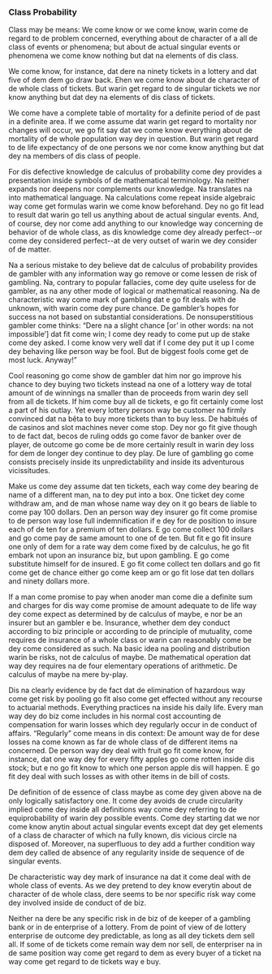 ### Class Probability

Class may be means: We come know or we come know, warin come de regard to de problem concerned, everything about de character of a all de class of events or phenomena; but about de actual singular events or phenomena we come know nothing but dat na elements of dis class.  

We come know, for instance, dat dere na ninety tickets in a lottery and dat five of dem dem go draw back. Ehen we come know about de character of de whole class of tickets. But warin get regard to de singular tickets we nor know anything but dat dey na elements of dis class of tickets. 


 We come have a complete table of mortality for a definite period of de past in a definite area. If we come assume dat warin get regard to mortality nor changes will occur, we go fit say dat we come know everything about de mortality of  de whole population way dey in question. But warin get regard to de life expectancy of de one persons we nor come know anything but dat dey na members of dis class of people. 
 
 
For dis defective knowledge de calculus of probability come dey provides a presentation inside symbols of de mathematical terminology. Na neither expands nor deepens nor complements our knowledge. Na translates na into mathematical language. Na calculations come repeat inside algebraic way come get formulas warin we come know beforehand. Dey no go fit lead to result dat warin go tell us anything about de actual singular events. And, of course, dey nor come add anything to our knowledge way concerning de behavior of de whole class, as dis knowledge come dey already perfect--or come dey considered perfect--at de very outset of warin we dey consider of de matter.


Na a serious mistake to dey believe dat de calculus of probability provides de gambler with any information way go remove or come lessen de risk of gambling. Na, contrary to popular fallacies, come dey quite useless for de gambler, as na any other mode of logical or mathematical reasoning. Na de characteristic way come mark of gambling dat e go fit deals with de unknown, with warin come dey pure chance. De gambler’s hopes for success na not based on substantial considerations. De nonsuperstitious gambler come thinks: “Dere na a slight chance [or’ in other words: na not impossible’] dat fit come win; I come dey ready to come put up de stake come dey asked. I come know very well dat if I come dey  put it up I come dey behaving like person way be fool. But de biggest fools come get de most luck. Anyway!”


Cool reasoning go come show de gambler dat him nor go improve his chance to dey buying two tickets instead na one of a lottery way de total amount of de winnings na smaller than de proceeds from warin dey sell from all de tickets. If him come buy all de tickets, e go fit certainly come lost a part of his outlay. Yet every lottery person way be customer na firmly convinced dat na bêta to buy more tickets than to buy less. De habitués of de casinos and slot machines never come stop. Dey nor go fit give though to de fact dat, becos de ruling odds go come favor de banker over de player, de outcome go come be de more certainly result in warin dey loss for dem de longer dey continue to dey play. De lure of gambling go come consists precisely inside its unpredictability and inside its adventurous vicissitudes.


Make  us come dey assume dat ten tickets, each way come dey bearing de name of a different man, na to dey put into a box. One ticket dey come withdraw am, and de man whose name way dey on it go bears de liable to come pay 100 dollars. Den an person way dey insurer go fit come promise to de person way lose full indemnification if e dey for de position to insure each of de ten for a premium of ten dollars. E go come collect 100 dollars and go come pay de same amount to one of de ten. But fit e go fit insure one only of dem for a rate way dem come fixed by de calculus, he go fit embark not upon an insurance biz, but upon gambling. E go come substitute himself for de insured. E go fit come collect ten dollars and go fit come get de chance either go come keep am or go fit lose dat ten dollars and ninety dollars more.


If a man come promise to pay when anoder man come die a definite sum and charges for dis way come promise de amount adequate to de life way dey come expect as determined by de calculus of maybe, e nor be an insurer but an gambler e be. Insurance, whether dem dey conduct according to biz principle or according to de principle of mutuality, come requires de insurance of a whole class or warin can reasonably come be dey come considered as such. Na basic idea na pooling and distribution warin be risks, not de calculus of maybe. De mathematical operation dat way dey requires na de four elementary operations of arithmetic. De calculus of maybe na mere by-play. 


Dis na clearly evidence by de fact dat de elimination of hazardous way come get risk by pooling go fit also come get effected without any recourse to actuarial methods.  Everything practices na inside his daily life. Every man way dey do biz come includes in his normal cost accounting de compensation for warin losses which dey regularly occur in de conduct of affairs. “Regularly” come means in dis context: De amount way de for dese losses na come known as far de whole class of de different items na concerned. De person way dey deal with fruit go fit come know, for instance, dat one way dey for  every fifty apples go come rotten inside dis stock; but e no go fit know to which one person apple dis will happen. E go fit dey deal with such losses as with other items in de bill of costs.


De definition of de essence of class maybe as come dey given above na de only logically satisfactory one. It come dey avoids de crude circularity implied come dey inside all definitions way come dey referring to de equiprobability of warin dey possible events. Come dey starting dat we nor come know anytin about actual singular events except dat dey get elements of a class de character of which na fully known, dis vicious circle na disposed of. Moreover, na superfluous to dey add a further condition way dem dey called de absence of any regularity inside de sequence of de singular events.


De characteristic way dey mark of insurance na dat it come deal with de whole class of events. As we dey pretend to dey know everytin about de character of de whole class, dere seems to be nor specific risk way come dey involved inside de conduct of de biz.


Neither na dere be any specific risk in de biz of de keeper of a gambling bank or in de enterprise of a lottery. From de point of view of de lottery enterprise de outcome dey predictable, as long as  all dey tickets dem sell all. If some of de tickets come remain way dem nor sell, de enterpriser na in de same position way come get regard to dem as every buyer of a ticket na way come get regard to de tickets way e buy.
